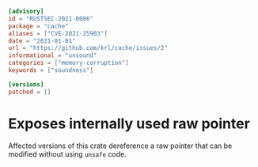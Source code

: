 ```toml
[advisory]
id = "RUSTSEC-2021-0006"
package = "cache"
aliases = ["CVE-2021-25903"]
date = "2021-01-01"
url = "https://github.com/krl/cache/issues/2"
informational = "unsound"
categories = ["memory-corruption"]
keywords = ["soundness"]

[versions]
patched = []
```

# Exposes internally used raw pointer

Affected versions of this crate dereference a raw pointer that can be modified
without using `unsafe` code.
